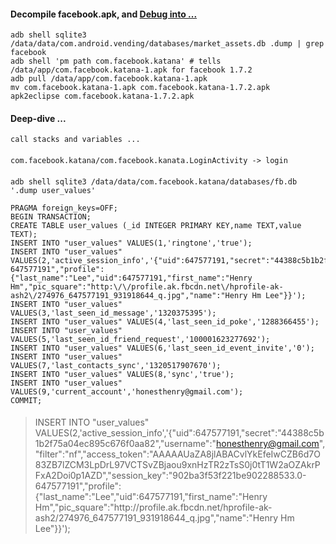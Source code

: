 #### Decompile facebook.apk, and [Debug into ...](https://github.com/henry4j/-/blob/master/labs/%5Efacebook.mkd)

    adb shell sqlite3 /data/data/com.android.vending/databases/market_assets.db .dump | grep facebook
    adb shell 'pm path com.facebook.katana' # tells /data/app/com.facebook.katana-1.apk for facebook 1.7.2
    adb pull /data/app/com.facebook.katana-1.apk
    mv com.facebook.katana-1.apk com.facebook.katana-1.7.2.apk
    apk2eclipse com.facebook.katana-1.7.2.apk

#### Deep-dive ...

    call stacks and variables ...
    
####

    com.facebook.katana/com.facebook.kanata.LoginActivity -> login
    
####

    adb shell sqlite3 /data/data/com.facebook.katana/databases/fb.db '.dump user_values'

    PRAGMA foreign_keys=OFF;
    BEGIN TRANSACTION;
    CREATE TABLE user_values (_id INTEGER PRIMARY KEY,name TEXT,value TEXT);
    INSERT INTO "user_values" VALUES(1,'ringtone','true');
    INSERT INTO "user_values" VALUES(2,'active_session_info','{"uid":647577191,"secret":"44388c5b1b2f75a04ec895c676f0aa82","username":"honesthenry@gmail.com","filter":"nf","access_token":"AAAAAUaZA8jlABACvlYkEfeIwCZB6d7O83ZB7lZCM3LpDrL97VCTSvZBjaou9xnHzTR2zTsS0j0tT1W2aOZAkrPFxA2Doi0p1AZD","session_key":"902ba3f53f221be902288533.0-647577191","profile":{"last_name":"Lee","uid":647577191,"first_name":"Henry Hm","pic_square":"http:\/\/profile.ak.fbcdn.net\/hprofile-ak-ash2\/274976_647577191_931918644_q.jpg","name":"Henry Hm Lee"}}');
    INSERT INTO "user_values" VALUES(3,'last_seen_id_message','1320375395');
    INSERT INTO "user_values" VALUES(4,'last_seen_id_poke','1288366455');
    INSERT INTO "user_values" VALUES(5,'last_seen_id_friend_request','100001623277692');
    INSERT INTO "user_values" VALUES(6,'last_seen_id_event_invite','0');
    INSERT INTO "user_values" VALUES(7,'last_contacts_sync','1320517907670');
    INSERT INTO "user_values" VALUES(8,'sync','true');
    INSERT INTO "user_values" VALUES(9,'current_account','honesthenry@gmail.com');
    COMMIT;

####

> INSERT INTO "user_values" VALUES(2,'active_session_info','{"uid":647577191,"secret":"44388c5b1b2f75a04ec895c676f0aa82","username":"honesthenry@gmail.com","filter":"nf","access_token":"AAAAAUaZA8jlABACvlYkEfeIwCZB6d7O83ZB7lZCM3LpDrL97VCTSvZBjaou9xnHzTR2zTsS0j0tT1W2aOZAkrPFxA2Doi0p1AZD","session_key":"902ba3f53f221be902288533.0-647577191","profile":{"last_name":"Lee","uid":647577191,"first_name":"Henry Hm","pic_square":"http:\/\/profile.ak.fbcdn.net\/hprofile-ak-ash2\/274976_647577191_931918644_q.jpg","name":"Henry Hm Lee"}}');
